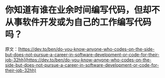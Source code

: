 # 你知道有谁在业余时间编写代码，但却不从事软件开发或为自己的工作编写代码吗？

原文：[https://dev.to/ben/do-you-know-anyone-who-codes-on-the-side-but-does-not-pursue-a-career-in-software-development-or-code-for-their-job-32hh](https://dev.to/ben/do-you-know-anyone-who-codes-on-the-side-but-does-not-pursue-a-career-in-software-development-or-code-for-their-job-32hh)